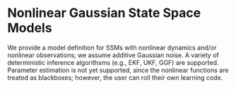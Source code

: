 # Nonlinear Gaussian State Space Models

We provide a model  definition for SSMs with nonlinear dynamics and/or nonlinear observations;
we assume additive Gaussian noise. 
A variety of deterministic inference algorithsms (e.g., EKF, UKF, GGF) are supported.
Parameter estimation is not yet supported, since the nonlinear functions are treated as blackboxes;
however, the user can roll their own learning code.


